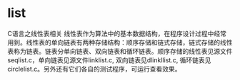 # list
C语言之线性表相关
线性表作为算法中的基本数据结构，在程序设计过程中经常用到。线性表的单向链表有两种存储结构：顺序存储和链式存储，链式存储的线性表称为链表。链表分单向链表、双向链表和循环链表。顺序存储的线性表见源文件seqlist.c，单向链表见源文件linklist.c, 双向链表见dlinkllist.c, 循环链表见circlelist.c。另外还有它们各自的测试程序，可运行查看效果。
